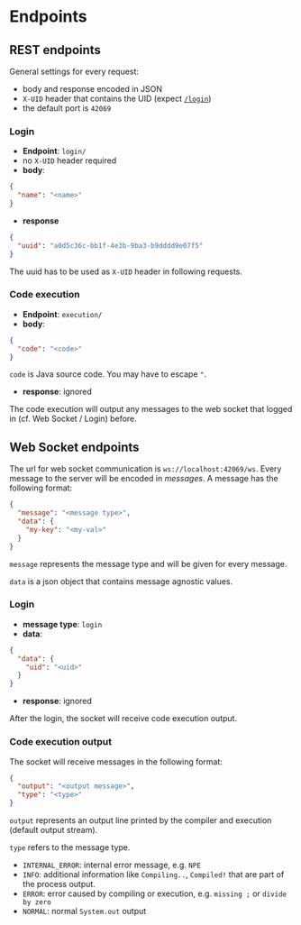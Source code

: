 # Endpoints
## REST endpoints
General settings for every request:
- body and response encoded in JSON
- `X-UID` header that contains the UID (expect [`/login`](#login))
- the default port is `42069`

### Login
- **Endpoint**: `login/`
- no `X-UID` header required
- **body**:
```json
{
  "name": "<name>"
}
```
- **response**
```json
{
  "uuid": "a0d5c36c-bb1f-4e3b-9ba3-b9dddd9e07f5"
}
```
The uuid has to be used as `X-UID` header in following requests.

### Code execution
- **Endpoint**: `execution/`
- **body**:
```json
{
  "code": "<code>"
}
```
`code` is Java source code. You may have to escape `"`.
- **response**: ignored

The code execution will output any messages to the web socket that logged in (cf. Web Socket / Login) before.

## Web Socket endpoints
The url for web socket communication is `ws://localhost:42069/ws`.
Every message to the server will be encoded in *messages*.
A message has the following format:
```json
{
  "message": "<message type>",
  "data": {
    "my-key": "<my-val>"
  }
}
```
`message` represents the message type and will be given for every message.

`data` is a json object that contains message agnostic values.

### Login
- **message type**: `login`
- **data**:
```json
{
  "data": {
    "uid": "<uid>"
  }
}
```
- **response**: ignored

After the login, the socket will receive code execution output.

### Code execution output
The socket will receive messages in the following format:
```json
{
  "output": "<output message>",
  "type": "<type>"
}
```

`output` represents an output line printed by the compiler and execution (default output stream).

`type` refers to the message type.
* `INTERNAL_ERROR`: internal error message, e.g. `NPE`
* `INFO`: additional information like `Compiling..`, `Compiled!` that are part of the process output.
* `ERROR`: error caused by compiling or execution, e.g. `missing ;` or `divide by zero`
* `NORMAL`: normal `System.out` output